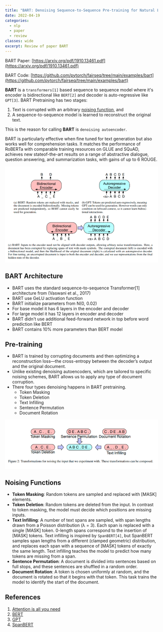 ```yaml
---
title: "BART: Denoising Sequence-to-Sequence Pre-training for Natural Language Generation, Translation, and Comprehension"
date: 2022-04-19
categories:
  - nlp
  - paper
  - review
classes: wide
excerpt: Review of paper BART
---
```


BART Paper: [https://arxiv.org/pdf/1910.13461.pdf](https://arxiv.org/pdf/1910.13461.pdf)

BART Code: [https://github.com/pytorch/fairseq/tree/main/examples/bart](https://github.com/pytorch/fairseq/tree/main/examples/bart)

__BART__ is a `transformers[1]` based sequence to sequence model where it's encoder is bidirectional like `BERT[2]` and decoder is auto-regressive like `GPT[3]`.
BART Pretraining has two stages: 
1. Text is corrupted with an arbitrary [noising function](#noising-functions), and 
2. A sequence-to-sequence model is learned to reconstruct the original text.

This is the reason for calling __BART__ is `denoising autoencoder`.

BART is particularly effective when fine tuned for text generation but also works well for comprehension tasks. It matches the performance of RoBERTa with comparable training resources on GLUE and SQuAD, achieves new stateof-the-art results on a range of abstractive dialogue, question answering, and summarization tasks, with gains of up to 6 ROUGE.

![](/images/bart-1.png)


## BART Architecture
- BART uses the standard sequence-to-sequence Transformer[1] architecture from (Vaswani et al., 2017)
- BART use GeLU activation function
- BART initialize parameters from N(0, 0.02)
- For base model it has 6 layers in the encoder and decoder
- For large model it has 12 layers in encoder and decoder
- BART didn't use additional feed-forward network in top before word prediction like BERT
- BART contains 10% more parameters than BERT model

## Pre-training
- BART is trained by corrupting documents and then optimizing a reconstruction loss—the cross-entropy between the decoder’s output and the original document.
- Unlike existing denoising autoencoders, which are tailored to specific noising schemes, BART allows us to
apply any type of document corruption.
- There four types denoising happens in BART pretraining.
    - Token Masking
    - Token Deletion
    - Text Infilling
    - Sentence Permutation
    - Document Rotation

![](/images/bart-2.png)

## Noising Functions
- __Token Masking__: Random tokens are sampled and replaced with [MASK] elements.
- __Token Deletion__: Random tokens are deleted from the input. In contrast to token masking, the model must decide which positions are missing inputs.
- __Text Infilling__: A number of text spans are sampled, with span lengths drawn from a Poisson distribution (λ = 3). Each span is replaced with a single [MASK] token. 0-length spans correspond to the insertion of [MASK] tokens. Text infilling is inspired by `SpanBERT[4]`, but SpanBERT samples span lengths from a different (clamped geometric) distribution, and replaces each span with a sequence of [MASK] tokens of exactly the same length. Text infilling teaches the model to predict how many tokens are missing from a span.
- __Sentence Permutation__: A document is divided into sentences based on full stops, and these sentences are shuffled in a random order.
- __Document Rotation__: A token is chosen uniformly at random, and the document is rotated so that it begins with that token. This task trains the model to identify the start of the document.


## References
1. [Attention is all you need](http://papers.nips.cc/paper/7181-attention-is-all-you-need.pdf)
2. [BERT](http://arxiv.org/abs/1810.04805)
3. [GPT](https://s3-us-west-2.amazonaws.com/openai-assets/research-covers/language-unsupervised/language_understanding_paper.pdf)
4. [SpanBERT](https://arxiv.org/abs/1907.10529)
